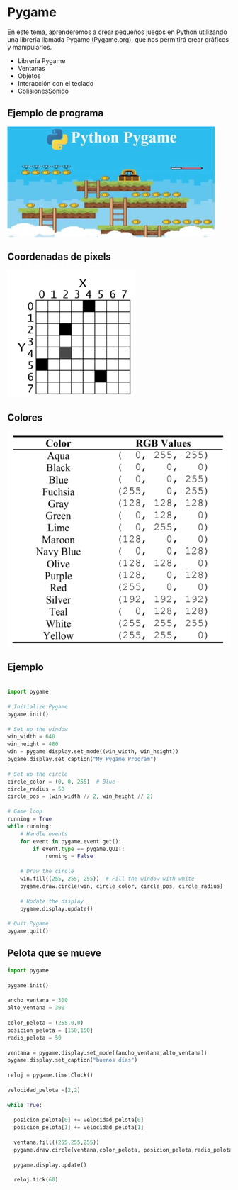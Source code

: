 # Pygame

En este tema, aprenderemos a crear pequeños juegos en Python utilizando una librería llamada Pygame (Pygame.org), que nos permitirá crear gráficos y manipularlos.

- Librería Pygame
- Ventanas
- Objetos
- Interacción con el teclado
- ColisionesSonido

## Ejemplo de programa

![](img/2023-03-02-09-19-59.png)

## Coordenadas de pixels

![](img/2023-03-02-09-23-11.png)

## Colores

![](img/2023-03-02-09-24-07.png)

## Ejemplo

```py

import pygame

# Initialize Pygame
pygame.init()

# Set up the window
win_width = 640
win_height = 480
win = pygame.display.set_mode((win_width, win_height))
pygame.display.set_caption("My Pygame Program")

# Set up the circle
circle_color = (0, 0, 255)  # Blue
circle_radius = 50
circle_pos = (win_width // 2, win_height // 2)

# Game loop
running = True
while running:
    # Handle events
    for event in pygame.event.get():
        if event.type == pygame.QUIT:
            running = False

    # Draw the circle
    win.fill((255, 255, 255))  # Fill the window with white
    pygame.draw.circle(win, circle_color, circle_pos, circle_radius)

    # Update the display
    pygame.display.update()

# Quit Pygame
pygame.quit()

```

## Pelota que se mueve

```py
import pygame

pygame.init()

ancho_ventana = 300
alto_ventana = 300

color_pelota = (255,0,0)
posicion_pelota = [150,150]
radio_pelota = 50

ventana = pygame.display.set_mode((ancho_ventana,alto_ventana))
pygame.display.set_caption("buenos días")

reloj = pygame.time.Clock()

velocidad_pelota =[2,2]

while True:

  posicion_pelota[0] += velocidad_pelota[0]
  posicion_pelota[1] += velocidad_pelota[1]

  ventana.fill((255,255,255))
  pygame.draw.circle(ventana,color_pelota, posicion_pelota,radio_pelota)

  pygame.display.update()

  reloj.tick(60)
```